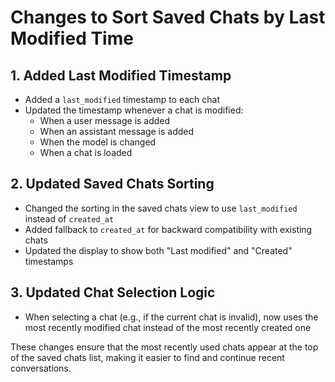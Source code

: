 # Changes to Sort Saved Chats by Last Modified Time

## 1. Added Last Modified Timestamp

- Added a `last_modified` timestamp to each chat
- Updated the timestamp whenever a chat is modified:
  - When a user message is added
  - When an assistant message is added
  - When the model is changed
  - When a chat is loaded

## 2. Updated Saved Chats Sorting

- Changed the sorting in the saved chats view to use `last_modified` instead of `created_at`
- Added fallback to `created_at` for backward compatibility with existing chats
- Updated the display to show both "Last modified" and "Created" timestamps

## 3. Updated Chat Selection Logic

- When selecting a chat (e.g., if the current chat is invalid), now uses the most recently modified chat instead of the most recently created one

These changes ensure that the most recently used chats appear at the top of the saved chats list, making it easier to find and continue recent conversations.